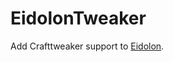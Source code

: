 # EidolonTweaker
Add Crafttweaker support to [Eidolon](https://www.curseforge.com/minecraft/mc-mods/eidolon).
